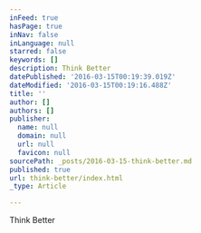 ```yaml
---
inFeed: true
hasPage: true
inNav: false
inLanguage: null
starred: false
keywords: []
description: Think Better
datePublished: '2016-03-15T00:19:39.019Z'
dateModified: '2016-03-15T00:19:16.488Z'
title: ''
author: []
authors: []
publisher:
  name: null
  domain: null
  url: null
  favicon: null
sourcePath: _posts/2016-03-15-think-better.md
published: true
url: think-better/index.html
_type: Article

---
```

Think Better